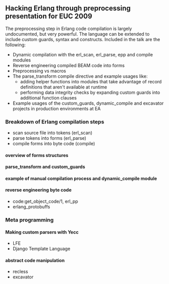 ## Hacking Erlang through preprocessing presentation for EUC 2009

The preprocessing step in Erlang code compilation is largely undocumented, but very powerful. The language can be extended to include custom guards, syntax and constructs. Included in the talk are the following:

* Dynamic compilation with the erl_scan, erl_parse, epp and compile modules
* Reverse engineering compiled BEAM code into forms
* Preprocessing vs macros
* The parse_transform compile directive and example usages like:
	* adding helper functions into modules that take advantage of record definitions that aren't available at runtime
	* performing data integrity checks by expanding custom guards into additional function clauses
* Example usages of the custom_guards, dynamic_compile and excavator projects in production environments at EA

### Breakdown of Erlang compilation steps


* scan source file into tokens (erl_scan)
* parse tokens into forms (erl_parse)
* compile forms into byte code (compile)


#### overview of forms structures

#### parse_transform and custom_guards

#### example of manual compilation process and dynamic_compile module

#### reverse engineering byte code


* code:get_object_code/1, erl_pp
* erlang_protobuffs


### Meta programming

#### Making custom parsers with Yecc


* LFE
* Django Template Language


#### abstract code manipulation

* recless
* excavator
